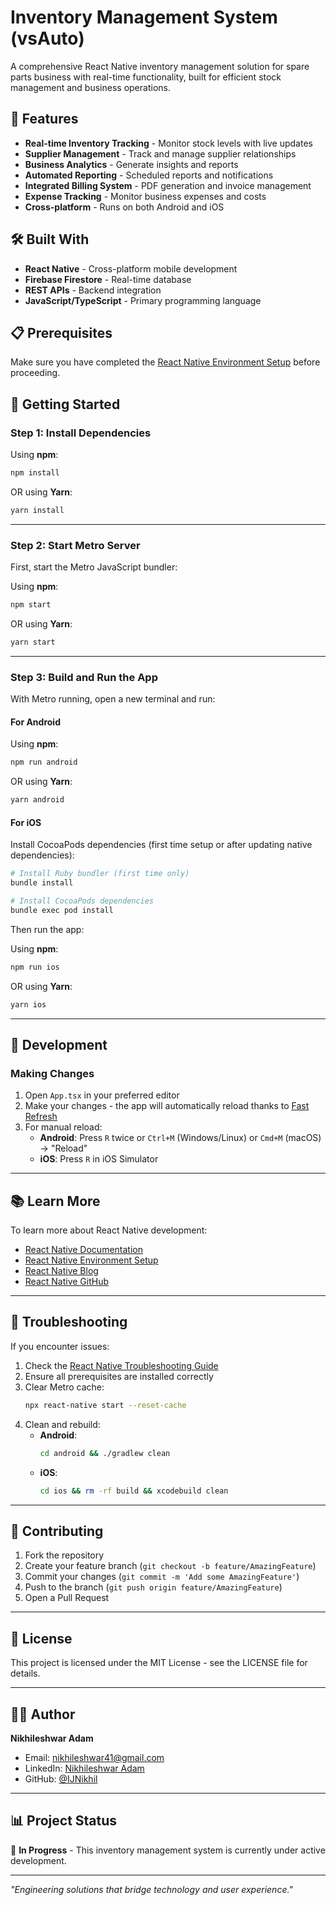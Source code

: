 # Inventory Management System (vsAuto)

A comprehensive React Native inventory management solution for spare parts business with real-time functionality, built for efficient stock management and business operations.

## 🚀 Features

- **Real-time Inventory Tracking** - Monitor stock levels with live updates
- **Supplier Management** - Track and manage supplier relationships
- **Business Analytics** - Generate insights and reports
- **Automated Reporting** - Scheduled reports and notifications
- **Integrated Billing System** - PDF generation and invoice management
- **Expense Tracking** - Monitor business expenses and costs
- **Cross-platform** - Runs on both Android and iOS

## 🛠️ Built With

- **React Native** - Cross-platform mobile development
- **Firebase Firestore** - Real-time database
- **REST APIs** - Backend integration
- **JavaScript/TypeScript** - Primary programming language

## 📋 Prerequisites

Make sure you have completed the [React Native Environment Setup](https://reactnative.dev/docs/set-up-your-environment) before proceeding.

## 🚀 Getting Started

### Step 1: Install Dependencies

Using **npm**:
```bash
npm install
```

OR using **Yarn**:
```bash
yarn install
```

---

### Step 2: Start Metro Server

First, start the Metro JavaScript bundler:

Using **npm**:
```bash
npm start
```

OR using **Yarn**:
```bash
yarn start
```

---

### Step 3: Build and Run the App

With Metro running, open a new terminal and run:

#### For Android

Using **npm**:
```bash
npm run android
```

OR using **Yarn**:
```bash
yarn android
```

#### For iOS

Install CocoaPods dependencies (first time setup or after updating native dependencies):

```bash
# Install Ruby bundler (first time only)
bundle install

# Install CocoaPods dependencies
bundle exec pod install
```

Then run the app:

Using **npm**:
```bash
npm run ios
```

OR using **Yarn**:
```bash
yarn ios
```

---

## 🔧 Development

### Making Changes

1. Open `App.tsx` in your preferred editor  
2. Make your changes - the app will automatically reload thanks to [Fast Refresh](https://reactnative.dev/docs/fast-refresh)  
3. For manual reload:
   - **Android**: Press `R` twice or `Ctrl+M` (Windows/Linux) or `Cmd+M` (macOS) → "Reload"
   - **iOS**: Press `R` in iOS Simulator

---

## 📚 Learn More

To learn more about React Native development:

- [React Native Documentation](https://reactnative.dev/docs/getting-started)
- [React Native Environment Setup](https://reactnative.dev/docs/environment-setup)
- [React Native Blog](https://reactnative.dev/blog)
- [React Native GitHub](https://github.com/facebook/react-native)

---

## 🐛 Troubleshooting

If you encounter issues:

1. Check the [React Native Troubleshooting Guide](https://reactnative.dev/docs/troubleshooting)  
2. Ensure all prerequisites are installed correctly  
3. Clear Metro cache:  
   ```bash
   npx react-native start --reset-cache
   ```
4. Clean and rebuild:
   - **Android**:  
     ```bash
     cd android && ./gradlew clean
     ```
   - **iOS**:  
     ```bash
     cd ios && rm -rf build && xcodebuild clean
     ```

---

## 🤝 Contributing

1. Fork the repository  
2. Create your feature branch (`git checkout -b feature/AmazingFeature`)  
3. Commit your changes (`git commit -m 'Add some AmazingFeature'`)  
4. Push to the branch (`git push origin feature/AmazingFeature`)  
5. Open a Pull Request  

---

## 📄 License

This project is licensed under the MIT License - see the LICENSE file for details.

---

## 👨‍💻 Author

**Nikhileshwar Adam**  
- Email: [nikhileshwar41@gmail.com](mailto:nikhileshwar41@gmail.com)  
- LinkedIn: [Nikhileshwar Adam](https://linkedin.com/in/nikhileshwar-adam)  
- GitHub: [@IJNikhil](https://github.com/IJNikhil)  

---

## 📊 Project Status

🚧 **In Progress** - This inventory management system is currently under active development.

---

*"Engineering solutions that bridge technology and user experience."*
